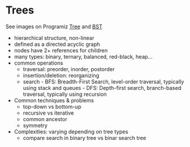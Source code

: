 # Trees

See images on Programiz [Tree](https://www.programiz.com/dsa/trees) and [BST](https://www.programiz.com/dsa/binary-search-tree)

- hierarchical structure, non-linear
- defined as a directed acyclic graph
- nodes have 2+ references for children
- many types: binary, ternary, balanced, red-black, heap...
  <br/>
- common operations
  - traversal: preorder, inorder, postorder
  - insertion/deletion: reorganizing
  - search - BFS: Breadth-First Search, level-order traversal, typically using stack and queues - DFS: Depth-first search, branch-based traversal, typically using recursion
    <br/>
- Common techniques & problems
  - top-down vs bottom-up
  - recursive vs iterative
  - common ancestor
  - symmetry
    <br/>
- Complexities: varying depending on tree types
  - compare search in binary tree vs binar search tree
